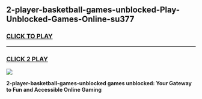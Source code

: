 
## 2-player-basketball-games-unblocked-Play-Unblocked-Games-Online-su377
<h3>
<a href="https://premium76.site?title=2-player-basketball-games-unblocked&ref=24A">CLICK TO PLAY</a></h3>
<hr>

<h3>
<a href="https://premium76.site?title=2-player-basketball-games-unblocked&ref=24A">CLICK 2 PLAY</a>
  
</h3>

<a href="https://premium76.site?title=2-player-basketball-games-unblocked&ref=24A"><img src="https://clearcache.store/games.png"></a>


**2-player-basketball-games-unblocked games unblocked: Your Gateway to Fun and Accessible Online Gaming**
